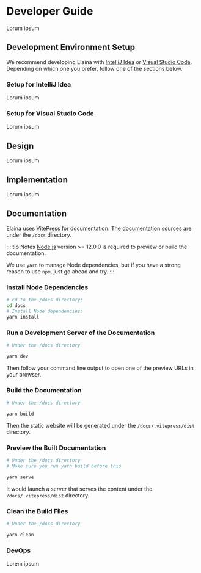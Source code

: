 # Developer Guide

Lorum ipsum

## Development Environment Setup

We recommend developing Elaina with [IntelliJ Idea](#setup-for-intellij-idea) or [Visual Studio Code](#setup-for-visual-studio-code). Depending on which one you prefer, follow one of the sections below.

### Setup for IntelliJ Idea

Lorum ipsum

### Setup for Visual Studio Code

Lorum ipsum

## Design

Lorum ipsum

## Implementation

Lorum ipsum

## Documentation

Elaina uses [VitePress](https://vitepress.vuejs.org/) for documentation. The documentation sources are under the `/docs` directory. 

::: tip Notes
[Node.js](https://nodejs.org/) version >= 12.0.0 is required to preview or build the documentation.

We use `yarn` to manage Node dependencies, but if you have a strong reason to use `npm`, just go ahead and try.
:::

### Install Node Dependencies

```bash
# cd to the /docs directory:
cd docs
# Install Node dependencies:
yarn install
```

### Run a Development Server of the Documentation

```bash
# Under the /docs directory

yarn dev
```

Then follow your command line output to open one of the preview URLs in your browser.

### Build the Documentation

```bash
# Under the /docs directory

yarn build
```

Then the static website will be generated under the `/docs/.vitepress/dist` directory.

### Preview the Built Documentation

```bash
# Under the /docs directory
# Make sure you run yarn build before this

yarn serve
```

It would launch a server that serves the content under the `/docs/.vitepress/dist` directory.

### Clean the Build Files

```bash
# Under the /docs directory

yarn clean
```

### DevOps

Lorem ipsum
